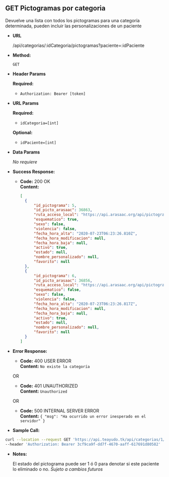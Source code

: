 **GET Pictogramas por categoria**
----
  Devuelve una lista con todos los pictogramas para una categoría determinada, pueden incluir las personalizaciones de un paciente

* **URL**

  /api/categorias/:idCategoria/pictogramas?paciente=:idPaciente

* **Method:**

  `GET`

*  **Header Params**

    **Required:**
   * `Authorization: Bearer [token]`

*  **URL Params**

    **Required:**
   * `idCategoria=[int]`


    **Optional:**
   * `idPaciente=[int]`

* **Data Params**

   _No requiere_ 

* **Success Response:**

  * **Code:** 200 OK <br />
    **Content:**
    ```json
    [
      {
          "id_pictograma": 5,
          "id_picto_arasaac": 36863,
          "ruta_acceso_local": "https://api.arasaac.org/api/pictograms/36863",
          "esquematico": true,
          "sexo": false,
          "violencia": false,
          "fecha_hora_alta": "2020-07-23T06:23:26.810Z",
          "fecha_hora_modificacion": null,
          "fecha_hora_baja": null,
          "activo": true,
          "estado": null,
          "nombre_personalizado": null,
          "favorito": null
      },
      {
          "id_pictograma": 6,
          "id_picto_arasaac": 36856,
          "ruta_acceso_local": "https://api.arasaac.org/api/pictograms/36856",
          "esquematico": false,
          "sexo": false,
          "violencia": false,
          "fecha_hora_alta": "2020-07-23T06:23:26.817Z",
          "fecha_hora_modificacion": null,
          "fecha_hora_baja": null,
          "activo": true,
          "estado": null,
          "nombre_personalizado": null,
          "favorito": null
      }
    ]
    ```
 
* **Error Response:**

    * **Code:** 400 USER ERROR <br />
    **Content:** `No existe la categoría`

  OR

  * **Code:** 401 UNAUTHORIZED <br />
    **Content:** `Unauthorized`

  OR

  * **Code:** 500 INTERNAL SERVER ERROR <br />
    **Content:** `{ "msg": "Ha ocurrido un error inesperado en el servidor" }`

* **Sample Call:**

```bash
curl --location --request GET 'https://api.teayudo.tk/api/categorias/1/pictogramas?paciente=1' \
--header 'Authorization: Bearer 3cf9ca9f-dd7f-4670-aaff-617691d80582'
```

* **Notes:**

  El estado del pictograma puede ser 1 ó 0 para denotar si este paciente lo eliminado o no. _Sujeto a cambios futuros_
